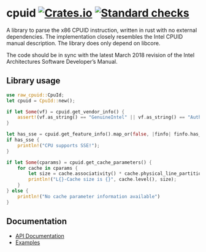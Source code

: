 # cpuid [![Crates.io](https://img.shields.io/crates/v/raw_cpuid.svg)](https://crates.io/crates/raw-cpuid) [![Standard checks](https://github.com/gz/rust-cpuid/actions/workflows/standard.yml/badge.svg)](https://github.com/gz/rust-cpuid/actions/workflows/standard.yml)

A library to parse the x86 CPUID instruction, written in rust with no external dependencies. The implementation closely resembles the Intel CPUID manual description. The library does only depend on libcore.

The code should be in sync with the latest March 2018 revision of the Intel Architectures Software Developer’s Manual.

## Library usage

```rust
use raw_cpuid::CpuId;
let cpuid = CpuId::new();

if let Some(vf) = cpuid.get_vendor_info() {
    assert!(vf.as_string() == "GenuineIntel" || vf.as_string() == "AuthenticAMD");
}

let has_sse = cpuid.get_feature_info().map_or(false, |finfo| finfo.has_sse());
if has_sse {
    println!("CPU supports SSE!");
}

if let Some(cparams) = cpuid.get_cache_parameters() {
    for cache in cparams {
        let size = cache.associativity() * cache.physical_line_partitions() * cache.coherency_line_size() * cache.sets();
        println!("L{}-Cache size is {}", cache.level(), size);
    }
} else {
    println!("No cache parameter information available")
}
```

## Documentation

* [API Documentation](https://docs.rs/raw-cpuid/)
* [Examples](https://github.com/gz/rust-cpuid/tree/master/examples)
